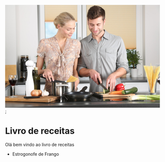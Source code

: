 <img src="./fotos/kitchen.jpg">;

# Livro de receitas
Olá bem vindo ao livro de receitas
 - Estrogonofe de Frango

